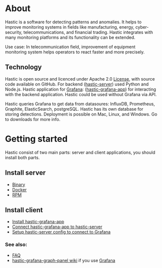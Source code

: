 # About

Hastic is a software for detecting patterns and anomalies. It helps to improve monitoring systems in fields like manufacturing, energy, cyber-security, telecommunications, and financial trading. Hastic integrates with many monitoring platforms and its functionality can be extended.

Use case: In telecommunication field, improvement of equipment monitoring system helps operators to react faster and more precisely.

## Technology
Hastic is open source and licenced under Apache 2.0 [License](https://github.com/hastic/hastic-server/blob/master/LICENSE), with source code available on GitHub. For backend ([hastic-server](https://github.com/hastic/hastic-server)) used Python and Node.js. Hastic application for [Grafana](https://grafana.com/): ([hastic-grafana-app](https://github.com/hastic/hastic-grafana-app)) for interacting with the backend application. Hastic could be used without Grafana via API.

Hastic queries Grafana to get data from datasoures: InfluxDB, Prometheus, Graphite, ElasticSearch, postgreSQL. Hastic has its own database for storing detections. Deployment is possible on Mac, Linux, and Windows. Go to downloads for more info.

# Getting started

Hastic consist of two main parts: server and client applications, you should install both parts.

## Install server
  * [Binary](https://github.com/hastic/hastic-server/wiki/Installation#Binary)
  * [Docker](https://github.com/hastic/hastic-server/wiki/Installation#Docker)
  * [RPM](https://github.com/hastic/hastic-server/wiki/Installation#RPM)
## Install client
  * [Install hastic-grafana-app](https://github.com/hastic/hastic-grafana-app/wiki/Installation)
  * [Connect hastic-grafana-app to hastic-server](https://github.com/hastic/hastic-grafana-app/wiki/Getting-started)
  * [Setup hastic-server config to connect to Grafana](https://github.com/hastic/hastic-server/wiki/Configuration)


### See also:
* [FAQ](https://github.com/hastic/hastic-server/wiki/FAQ)
* [hastic-grafana-graph-panel wiki](https://github.com/hastic/hastic-grafana-graph-panel/wiki) if you use [Grafana](https://grafana.com/)